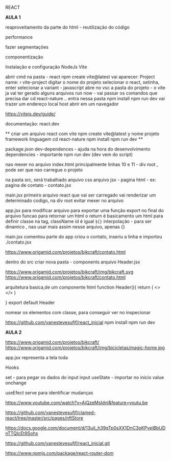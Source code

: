 REACT

**AULA 1**

reaproveitamento da parte do html - reutilização do código

performance

fazer segmentações

componentização

Instalação e configuração
NodeJs
Vite

abrir cmd na pasta - react 
npm create vite@latest
vai aparecer: Project name: › vite-project
digitar o nome do projeto
selecionar o react, setinha, enter
selecionar a variant - javascript
abre no vsc a pasta do projeto - o vite ja vai ter gerado alguns arquivos
run now - vai passar os comandos que precisa dar
cd react-nature .. entra nessa pasta
npm install
npm run dev
vai trazer um endereço local host
abrir em um navegador 

https://vitejs.dev/guide/

documentação:
react.dev



**
criar um arquivo react com vite 
npm create vite@latest
y
nome projeto
framework
linguagem
cd react-nature
npm install
npm run dev
**

package.json
dev-dependences - ajuda na hora do desenvolvimento
dependencies - importante 
npm run dev (dev vem do script)

nao mexer no arquivo index.html
principalmente linhas 10 e 11 - div root , pode ser que nao carregue o projeto

na pasta src, será trabalhado
arquivo css
arquivo jsx - pagina html - ex: pagina de contato - contato.jsx

main.jsx
primeiro arquivo react que vai ser carregado
vai renderizar um determinado codigo, na div root
evitar mexer no arquivo

app.jsx
para modificar
arquivo para exportar uma função
export no final do arquivo
funcao para retornar um html
o return é basicamento um html
para definir classe na tag, className
id é igual
`${}` interpolação - para ser dinamico , nao usar mais assim nesse arquivo, apenas {}


main.jsx
comentou parte do app
criou o contato, inseriu a linha <contato /> 
e importou ./contato.jsx


https://www.origamid.com/projetos/bikcraft/contato.html

dentro do src
criar nova pasta - components
arquivo Header.jsx

https://www.origamid.com/projetos/bikcraft/img/bikcraft.svg
https://www.origamid.com/projetos/bikcraft/contato.html

arquitetura basica,de um componente html
function Header(){
    return (
        <>
        </>
    )

}
export default Header


nomear os elementos com classe, para conseguir ver no inspecionar 


https://github.com/yanestevesufjf/react_inicial
npm install
npm run dev



**AULA 2**

https://www.origamid.com/projetos/bikcraft/
https://www.origamid.com/projetos/bikcraft/img/bicicletas/magic-home.jpg

app.jsx
representa a tela toda


Hooks

set - para pegar os dados do input
input
useState - importar no inicio 
value
onchange


useEfect
serve para identificar mudanças

https://www.youtube.com/watch?v=AiQzeMsIdnI&feature=youtu.be

https://github.com/yanestevesufjf/clamed-react/tree/master/src/pages/nftStore

https://docs.google.com/document/d/13uiI_h39qTp0sXX1DnC3pKPveiBbUDnTTQIcEt9Sohs


https://github.com/yanestevesufjf/react_inicial.git

https://www.npmjs.com/package/react-router-dom




